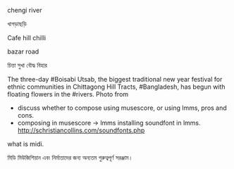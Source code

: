 chengi river

খাগড়াছড়ি

Cafe hill chilli

bazar road

চিত্তা সুখা বৌদ্ধ বিহার

The three-day #Boisabi Utsab, the biggest traditional new year festival for ethnic communities in Chittagong Hill Tracts, #Bangladesh, has begun with floating flowers in the #rivers. Photo from 








- discuss whether to compose using musescore, or using lmms, pros and cons.
- composing in musescore -> lmms
installing soundfont in lmms. http://schristiancollins.com/soundfonts.php

what is midi.

মিডি মিউজিশিয়ান এবং নির্মাতাদের জন্য অন্যতম গুরুত্বপূর্ণ সরঞ্জাম।